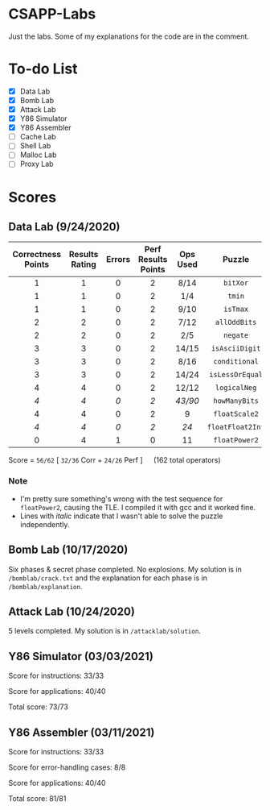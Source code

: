 # CSAPP-Labs

Just the labs. Some of my explanations for the code are in the comment. 

# To-do List

- [x] Data Lab
- [x] Bomb Lab
- [x] Attack Lab
- [x] Y86 Simulator
- [x] Y86 Assembler
- [ ] Cache Lab
- [ ] Shell Lab
- [ ] Malloc Lab
- [ ] Proxy Lab

# Scores

## Data Lab (9/24/2020)

Correctness Points| Results Rating| Errors | Perf Results Points | Ops Used |Puzzle
:---:|:---:|:---:|:---:|:---:|:---:
1|1|0|2|8/14|`bitXor`
1|1|0|2|1/4|`tmin`
1|1|0|2|9/10|`isTmax`
2|2|0|2|7/12|`allOddBits`
2|2|0|2|2/5|`negate`
3|3|0|2|14/15|`isAsciiDigit`
3|3|0|2|8/16|`conditional`
3|3|0|2|14/24|`isLessOrEqual`
4|4|0|2|12/12|`logicalNeg`
*4*|*4*|*0*|*2*|*43/90*|`howManyBits`
4|4|0|2|9|`floatScale2`
*4*|*4*|*0*|*2*|*24*|`floatFloat2Int`
0|4|1|0|11|`floatPower2`

Score = `56/62` [ `32/36` Corr + `24/26` Perf ] &emsp;  (162 total operators)

### Note

- I'm pretty sure something's wrong with the test sequence for `floatPower2`, causing the TLE. I compiled it with gcc and it worked fine.
- Lines with *italic* indicate that I wasn't able to solve the puzzle independently.

## Bomb Lab (10/17/2020)

Six phases & secret phase completed. No explosions. My solution is in `/bomblab/crack.txt` and the explanation for each phase is in `/bomblab/explanation`.

## Attack Lab (10/24/2020)

5 levels completed. My solution is in `/attacklab/solution`.

## Y86 Simulator (03/03/2021)

Score for instructions: 33/33

Score for applications: 40/40

Total score:            73/73

## Y86 Assembler (03/11/2021)

Score for instructions: 33/33

Score for error-handling cases: 8/8

Score for applications: 40/40

Total score:            81/81
